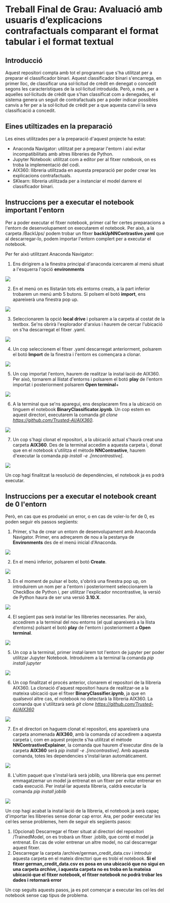# Treball Final de Grau: Avaluació amb usuaris d’explicacions contrafactuals comparant el format tabular i el format textual

## Introducció
Aquest repositori compta amb tot el programari que s'ha utilitzat per a preparar el classificador binari. Aquest classificador binari s'encarrega, en primer lloc, de classificar una sol·licitud de crèdit en denegat o concedit segons les característiques de la sol·licitud introduida. Però, a més, per a aquelles sol·licituds de crèdit que s'han classificat com a denegades, el sistema genera un seguit de contrafactuals per a poder indicar possibles canvis a fer per a la sol·licitud de crèdit per a que aquesta canviï la seva classificació a concedit.

## Eines utiltizades en la preparació
Les eines utilitzades per a la preparació d'aquest projecte ha estat:

- Anaconda Navigator: utilitzat per a preparar l'entorn i així evitar incompatibilitats amb altres llibreries de Python.
- Jupyter Notebook: utilitzat com a editor per al fitxer notebook, on es troba la implementació del codi.
- AIX360: llibreria utilitzada en aquesta preparació per poder crear les explicacions contrafactuals.
- SKlearn: llibreria utilitzada per a instanciar el model darrere el classificador binari.

## Instruccions per a executar el notebook important l'entorn
Per a poder executar el fitxer notebook, primer cal fer certes preparacions a l'entorn de desenvolupament on executarem el notebook. Per això, a la carpeta /BackUps/ podem trobar un fitxer **backUpNNContrastive.yaml** que al descarregar-lo, podem importar l'entorn complert per a executar el notebook. 

Per fer això utilitzant Anaconda Navigator:

1. Ens dirigirem a la finestra principal d'anaconda icercarem al menú situat a l'esquerra l'opció **environments**
<img src="https://github.com/Gerard01mm/TFGAvaluacioDeContrafactuals/blob/main/tutorialImportar/importar1.png">

2. En el menú on es llistaràn tots els entorns creats, a la part inferior trobarem un menú amb 5 butons. Si polsem el botó **import**, ens apareixerà una finestra pop up.
<img src="https://github.com/Gerard01mm/TFGAvaluacioDeContrafactuals/blob/main/tutorialImportar/importar2.png">

3. Seleccionarem la opció **local drive** i polsarem a la carpeta al costat de la textbox. Se'ns obrirà l'explorador d'arxius i haurem de cercar l'ubicació on s'ha descarregat el fitxer .yaml.
<img src="https://github.com/Gerard01mm/TFGAvaluacioDeContrafactuals/blob/main/tutorialImportar/importar3.png">

4. Un cop seleccionem el fitxer .yaml descarregat anteriorment, polsarem el botó **Import** de la finestra i l'entorn es començara a clonar.
<img src="https://github.com/Gerard01mm/TFGAvaluacioDeContrafactuals/blob/main/tutorialImportar/importar4.png">

5. Un cop importat l'entorn, haurem de realitzar la instal·lació de AIX360. Per això, tornarem al llistat d'entorns i polsarem el botó **play** de l'entorn importat i posteriorment polsarem **Open terminal**+
<img src="https://github.com/Gerard01mm/TFGAvaluacioDeContrafactuals/blob/main/tutorialImportar/importar5.png">

6. A la terminal que se'ns aparegui, ens desplacarem fins a la ubicació on tinguem el notebook **BinaryClassificator.ipynb**. Un cop estem en aquest directori, executarem la comanda _git clone https://github.com/Trusted-AI/AIX360_.
<img src="https://github.com/Gerard01mm/TFGAvaluacioDeContrafactuals/blob/main/tutorialImportar/importar6.png">

7. Un cop s'hagi clonat el repositori, a la ubicació actual s'haurà creat una carpeta **AIX360**. Des de la terminal accedim a aquesta carpeta i, donat que en el notebook s'utilitza el mètode **NNContrastive**, haurem d'executar la comanda _pip install -e .[nncontrastive]_.
<img src="https://github.com/Gerard01mm/TFGAvaluacioDeContrafactuals/blob/main/tutorialImportar/importar7.png">

Un cop hagi finalitzat la resolució de dependències, el notebook ja es podrà executar.

## Instruccions per a executar el notebook creant de 0 l'entorn
Però, en cas que es produeixi un error, o en cas de voler-lo fer de 0, es poden seguir els passos següents:

1. Primer, s'ha de crear un entorn de desenvolupament amb Anaconda Navigator. Primer, ens adreçarem de nou a la pestanya de **Environments** des de el menú inicial d'Anaconda.
<img src="https://github.com/Gerard01mm/TFGAvaluacioDeContrafactuals/blob/main/tutorialImportar/importar1.png">

2. En el menú inferior, polsarem el botó **Create**.
<img src="https://github.com/Gerard01mm/TFGAvaluacioDeContrafactuals/blob/main/TutorialCrearEntorn/Crear2.png">

3. En el moment de pulsar el boto, s'obrirà una finestra pop up, on introduirem un nom per a l'entorn i posteriorment seleccionarem la CheckBox de Python i, per utilitzar l'explicador nncontrastive, la versió de Python haura de ser una versió **3.10.X**.
<img src="https://github.com/Gerard01mm/TFGAvaluacioDeContrafactuals/blob/main/TutorialCrearEntorn/Crear3.png">

4. El següent pas serà instal·lar les llibreries necessaries. Per això, accedirem a la terminal del nou entorns (el qual apareixerà a la llista d'entorns) polsant el botó **play** de l'entorn i posteriorment a **Open terminal**.
<img src="https://github.com/Gerard01mm/TFGAvaluacioDeContrafactuals/blob/main/TutorialCrearEntorn/Crear4.png">

5. Un cop a la terminal, primer instal·larem tot l'entorn de jupyter per poder utilitzar Jupyter Notebook. Introduirem a la terminal la comanda _pip install jupyter_
<img src="https://github.com/Gerard01mm/TFGAvaluacioDeContrafactuals/blob/main/TutorialCrearEntorn/Crear5.png">

6. Un cop finalitzat el procés anterior, clonarem el repositori de la llibreria AIX360. La clonació d'aquest repositori haura de realitzar-se a la mateixa ubicació que el fitxer **BinaryClassifier.ipynb**, ja que en qualsevol altre cas, el notebook no detectarà la llibreria AIX360. La comanda que s'utilitzarà serà _git clone https://github.com/Trusted-AI/AIX360_
<img src="https://github.com/Gerard01mm/TFGAvaluacioDeContrafactuals/blob/main/TutorialCrearEntorn/Crear6.png">

7. En el directori on haguem clonat el repositori, ens apareixerà una carpeta anomenada **AIX360**, amb la comanda _cd_ accedirem a aquesta carpeta i, com en aquest projecte s'ha utilitzat el mètode **NNContrastiveExplainer**, la comanda que haurem d'executar dins de la carpeta **AIX360** serà _pip install -e .[nncontrastive]_. Amb aquesta comanda, totes les dependencies s'instal·laran automàticament.
<img src="https://github.com/Gerard01mm/TFGAvaluacioDeContrafactuals/blob/main/TutorialCrearEntorn/Crear7.png">

8. L'ultim paquet que s'instal·larà serà joblib, una llibreria que ens permet emmagatzemar un model ja entrenat en un fitxer per evitar entrenar en cada execució. Per instal·lar aquesta llibreria, caldrà executar la comanda _pip install joblib_
<img src="https://github.com/Gerard01mm/TFGAvaluacioDeContrafactuals/blob/main/TutorialCrearEntorn/Crear8.png">

Un cop hagi acabat la instal·lació de la llibreria, el notebook ja serà capaç d'importar les llibreries sense donar cap error. Ara, per poder executar les cel·les sense problemes, hem de seguir els següents pasos:

1. (Opcional) Descarregar el fitxer situat al directori del repositori /TrainedModel, on es trobarà un fitxer .joblib, que conté el model ja entrenat. En cas de voler entrenar un altre model, no cal descarregar aquest fitxer.
2. Descarregar la carpeta /archive/german_credit_data.csv i introduir aquesta carpeta en el mateix directori que es trobi el notebook. **Si el fitxer german_credit_data.csv es posa en una ubicació que no sigui en una carpeta _archive_, i aquesta carpeta no es troba en la mateixa ubicació que el fitxer notebook, el fitxer notebook no podrà trobar les dades i retornarà error** 

Un cop seguits aquests pasos, ja es pot començar a executar les cel·les del notebook sense cap tipus de problema.

